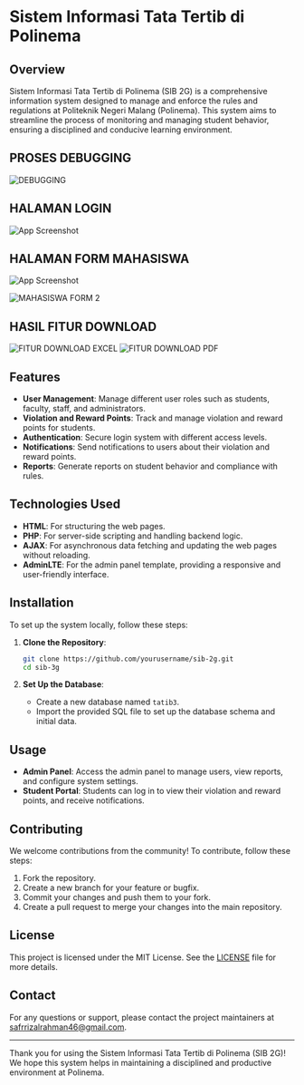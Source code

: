 # Sistem Informasi Tata Tertib di Polinema

## Overview
Sistem Informasi Tata Tertib di Polinema (SIB 2G) is a comprehensive information system designed to manage and enforce the rules and regulations at Politeknik Negeri Malang (Polinema). This system aims to streamline the process of monitoring and managing student behavior, ensuring a disciplined and conducive learning environment.



## PROSES DEBUGGING

![DEBUGGING](https://github.com/user-attachments/assets/285d66e4-3bde-4189-856f-5d0daf49f634](https://github.com/user-attachments/assets/a5731005-b673-4262-a74a-eb6b106efe11))

## HALAMAN LOGIN

![App Screenshot](https://blogger.googleusercontent.com/img/b/R29vZ2xl/AVvXsEiBQ7rBHVp7_eQZFlNnT8C1h5XVFw26MJ5QNzdzcCWC2tQoGYwLcSgOlLj1y8rHUy4hPyAnScUoD9rt29Ijkwx7-3bFIzhTWDrKZjJrRCtGqsO91QtTHx1ZIuKX6dQSocnMuUDAfAPVgGj0lQHKhXGns4Ph_QWMJ94YkHFfdGujh-CI16RS82osKdNn18nf/w569-h299/LOGIN%20.png)

## HALAMAN FORM MAHASISWA

![App Screenshot](https://blogger.googleusercontent.com/img/b/R29vZ2xl/AVvXsEhrhotRdpL-DPOGJoCJpGkRnjXtURePL0CEDjkO0i7jEeW7rZmO5tHT2rdjJ4fMcOVjeo1SbFugiq-qBv17xoMmxqZA_j5iNaRQFOiFra7-fzDGHnbODkMe2Xm4If7BoYrN3MgSsEV6HMXTNaOMlbGqdJZOI2QUu8YAn6qG_JcTzB3vg5xBTAZ0kBrnnFoU/w601-h299/MAHASISWA%20FORM.png)

![MAHASISWA FORM 2](https://github.com/user-attachments/assets/1602e865-c010-4173-be02-3995636002cb)

## HASIL FITUR DOWNLOAD
![FITUR DOWNLOAD EXCEL](https://github.com/user-attachments/assets/e6ddf0c9-05f8-45b1-9d21-366dc8bbea14)
![FITUR DOWNLOAD PDF](https://github.com/user-attachments/assets/7b6d16b5-d727-49a7-805d-3278dcff05fe)

## Features
- **User Management**: Manage different user roles such as students, faculty, staff, and administrators.
- **Violation and Reward Points**: Track and manage violation and reward points for students.
- **Authentication**: Secure login system with different access levels.
- **Notifications**: Send notifications to users about their violation and reward points.
- **Reports**: Generate reports on student behavior and compliance with rules.

## Technologies Used
- **HTML**: For structuring the web pages.
- **PHP**: For server-side scripting and handling backend logic.
- **AJAX**: For asynchronous data fetching and updating the web pages without reloading.
- **AdminLTE**: For the admin panel template, providing a responsive and user-friendly interface.

## Installation
To set up the system locally, follow these steps:

1. **Clone the Repository**:
    ```bash
    git clone https://github.com/yourusername/sib-2g.git
    cd sib-3g
    ```

2. **Set Up the Database**:
    - Create a new database named `tatib3`.
    - Import the provided SQL file to set up the database schema and initial data.


## Usage
- **Admin Panel**: Access the admin panel to manage users, view reports, and configure system settings.
- **Student Portal**: Students can log in to view their violation and reward points, and receive notifications.

## Contributing
We welcome contributions from the community! To contribute, follow these steps:

1. Fork the repository.
2. Create a new branch for your feature or bugfix.
3. Commit your changes and push them to your fork.
4. Create a pull request to merge your changes into the main repository.

## License
This project is licensed under the MIT License. See the [LICENSE](LICENSE) file for more details.

## Contact
For any questions or support, please contact the project maintainers at [safrrizalrahman46@gmail.com](mailto:safrrizalrahman46@gmail.com).

---

Thank you for using the Sistem Informasi Tata Tertib di Polinema (SIB 2G)! We hope this system helps in maintaining a disciplined and productive environment at Polinema.
